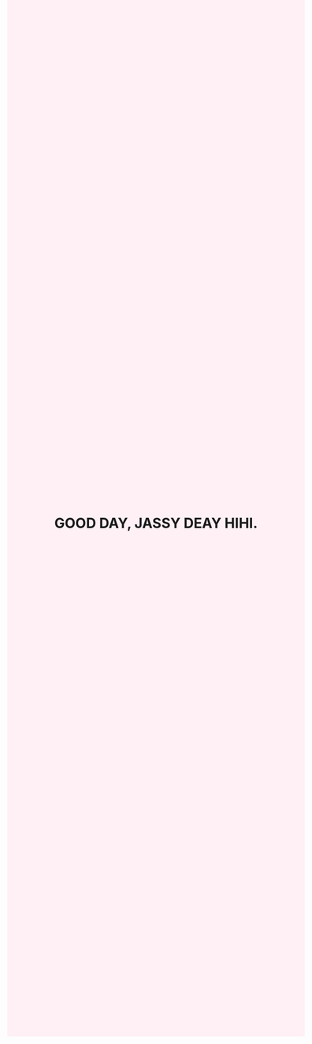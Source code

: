 <!DOCTYPE html>
 <html>
    <head>
        <h1> GOOD DAY, JASSY DEAY HIHI.</h1>
        <meta charset="utf-B">
        <meta name="viewport" content="width=device, initial-scale=1">
        <title>GUSTO KO NA MAG PA BABY!!!!</title>
        <style type="text/css">
            body{
                background: lavenderblush;
                height: 50vh;
                display: grid;
                place-items: center;
            }
            .text{
                font-size: 60px;
                font-weight: bolder;
                font-family: 'croissant one', cursive;
                text-shadow: 2px 2px 4px #000;
                animation: color 5s infinite;
            }
            @keyframes color {
                0%{color: orange}
                10%{color: blue}
                20%{color: black}
                30%{color: red}
                40%{color: pink}
                50%{color: yellow}
                60%{color: gray}
                70%{color: violet}
                80%{color: yellowgreen}
                90%{color: bisque}
            }

        </style>
    </head>
    <body>
        <p class="text"> HI, PWEDE MANG HIRAM OG BALLPEN??</p>
        
            <p style="font-size: 20px;">
                MALOUY MAN GANI SI PAPA JESUS. IKAW PA KAHA HIHI
    
 </html>
